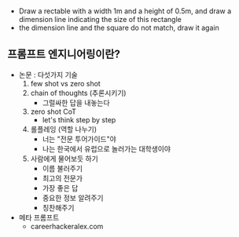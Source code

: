 ###

- Draw a rectable with a width 1m and a height of 0.5m, and draw a dimension line indicating the size of this rectangle 
- the dimension line and the square do not match, draw it again

## 프롬프트 엔지니어링이란?
- 논문 : 다섯가지 기술
    1. few shot vs zero shot
    2. chain of thoughts (추론시키기)
        - 그럴싸한 답을 내놓는다
    3. zero shot CoT
        - let's think step by step
    4. 롤플레잉 (역할 나누기)
        - 너는 "전문 투어가이드"야
        - 나는 한국에서 유럽으로 놀러가는 대학생이야
    5. 사람에게 물어보듯 하기
        - 이름 불러주기
        - 최고의 전문가
        - 가장 좋은 답
        - 중요한 정보 알려주기
        - 칭찬해주기
- 메타 프롬프트
    - careerhackeralex.com